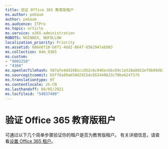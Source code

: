 ```yaml
---
title: 验证 Office 365 教育版租户
ms.author: pebaum
author: pebaum
ms.audience: ITPro
ms.topic: article
ms.service: o365-administration
ROBOTS: NOINDEX, NOFOLLOW
localization_priority: Priority
ms.assetid: 686e8f18-b871-4dd2-864f-8562947ab583
ms.collection: Adm_O365
ms.custom:
- "9002258"
- "4360"
ms.openlocfilehash: 587afe4d41081ccd52c6c046ecbbc69c1e528a8022ef9b09db396d9b34b2e323
ms.sourcegitcommit: b5f7da89a650d2915dc652449623c78be6247175
ms.translationtype: HT
ms.contentlocale: zh-CN
ms.lasthandoff: 08/05/2021
ms.locfileid: "54037490"
---
```

# <a name="verify-office-365-education-tenant"></a>验证 Office 365 教育版租户

可通过以下几个简单步骤验证你的租户是否为教育版租户。 有关详细信息，请查看[设置 Office 365 租户](https://docs.microsoft.com/microsoft-365/education/deploy/create-your-office-365-tenant)。 
